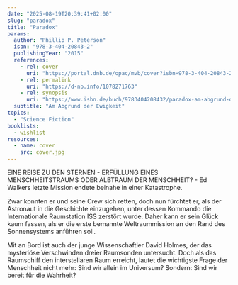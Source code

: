 ```yaml
---
date: "2025-08-19T20:39:41+02:00"
slug: "paradox"
title: "Paradox"
params:
  author: "Phillip P. Peterson"
  isbn: "978-3-404-20843-2"
  publishingYear: "2015"
  references:
    - rel: cover
      uri: "https://portal.dnb.de/opac/mvb/cover?isbn=978-3-404-20843-2"
    - rel: permalink
      uri: "https://d-nb.info/1078271763"
    - rel: synopsis
      uri: "https://www.isbn.de/buch/9783404208432/paradox-am-abgrund-der-ewigkeit"
  subtitle: "Am Abgrund der Ewigkeit"
topics:
  - "Science Fiction"
booklists:
  - wishlist
resources:
  - name: cover
    src: cover.jpg
---
```


EINE REISE ZU DEN STERNEN - ERFÜLLUNG EINES MENSCHHEITSTRAUMS ODER ALBTRAUM DER 
MENSCHHEIT? - Ed Walkers letzte Mission endete beinahe in einer Katastrophe. 

Zwar konnten er und seine Crew sich retten, doch nun fürchtet er, als der 
Astronaut in die Geschichte einzugehen, unter dessen Kommando die 
Internationale Raumstation ISS zerstört wurde. Daher kann er sein Glück kaum 
fassen, als er die erste bemannte Weltraummission an den Rand des Sonnensystems 
anführen soll.

Mit an Bord ist auch der junge Wissenschaftler David Holmes, der das mysteriöse
Verschwinden dreier Raumsonden untersucht. Doch als das Raumschiff den 
interstellaren Raum erreicht, lautet die wichtigste Frage der Menschheit nicht 
mehr: Sind wir allein im Universum? Sondern: Sind wir bereit für die Wahrheit?
